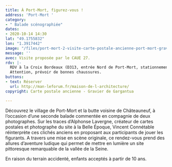 ```yaml
---
title: À Port-Mort, figurez-vous !
address: 'Port-Mort '
category:
- " Balade scénographiée"
dates:
- 2020-10-14 14:30
lat: "49.1755832"
lon: "1.3917442"
image: "/files/port-mort-2-visite-carte-postale-ancienne-port-mort-gravier-de-gargantua.jpg"
message: ''
avec: Visite proposée par le CAUE 27.
rdv: |-
  RDV à la Croix Bordeaux (D313, entrée Nord de Port-Mort, stationnement sur herbe).
  Attention, prévoir de bonnes chaussures.
buttons:
- text: Réserver
  url: http://man-leforum.fr/maison-de-l-architecture/
copyright: Carte postale ancienne - Gravier de Gargantua

---
```

Découvrez le village de Port-Mort et la butte voisine de Châteauneuf, à l’occasion d’une seconde balade commentée en compagnie de deux photographes. Sur les traces d’Alphonse Lavergne, créateur de cartes postales et photographe du site à la Belle Époque, Vincent Connétable réinterprète ces clichés anciens en proposant aux participants de jouer les figurants. A travers une mise en scène originale, ce rendez-vous prend des allures d’aventure ludique qui permet de mettre en lumière un site pittoresque remarquable de la vallée de la Seine.

En raison du terrain accidenté, enfants acceptés à partir de 10 ans.